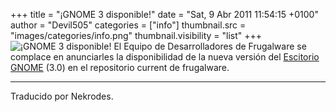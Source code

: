 +++
title = "¡GNOME 3 disponible!"
date = "Sat, 9 Abr 2011 11:54:15 +0100"
author = "Devil505"
categories = ["info"]
thumbnail.src = "images/categories/info.png"
thumbnail.visibility = "list"
+++
![¡GNOME 3 disponible!](images/data/gnome3.png)
 El Equipo de Desarrolladores de Frugalware se complace en anunciarles la disponibilidad de la nueva
 versión del [Escitorio GNOME](http://gnome3.org/) (3.0) en el repositorio current de frugalware.  

  



---


 Traducido por Nekrodes.